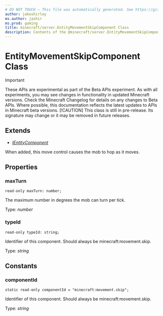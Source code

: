 ```yaml
---
# DO NOT TOUCH — This file was automatically generated. See https://github.com/mojang/minecraftapidocsgenerator to modify descriptions, examples, etc.
author: jakeshirley
ms.author: jashir
ms.prod: gaming
title: minecraft/server.EntityMovementSkipComponent Class
description: Contents of the @minecraft/server.EntityMovementSkipComponent class.
---
```

# EntityMovementSkipComponent Class
>[!IMPORTANT]
>These APIs are experimental as part of the Beta APIs experiment. As with all experiments, you may see changes in functionality in updated Minecraft versions. Check the Minecraft Changelog for details on any changes to Beta APIs. Where possible, this documentation reflects the latest updates to APIs in Minecraft beta versions.
> [!CAUTION]
> This class is still in pre-release.  Its signature may change or it may be removed in future releases.

## Extends
- [*IEntityComponent*](IEntityComponent.md)

When added, this move control causes the mob to hop as it moves.

## Properties

### **maxTurn**
`read-only maxTurn: number;`

The maximum number in degrees the mob can turn per tick.

Type: *number*

### **typeId**
`read-only typeId: string;`

Identifier of this component. Should always be minecraft:movement.skip.

Type: *string*

## Constants

### **componentId**
`static read-only componentId = "minecraft:movement.skip";`

Identifier of this component. Should always be minecraft:movement.skip.

Type: *string*
